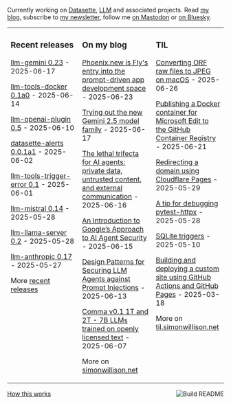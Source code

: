 Currently working on [Datasette](https://datasette.io/), [LLM](https://llm.datasette.io/) and associated projects. Read [my blog](https://simonwillison.net/), subscribe to [my newsletter](https://simonw.substack.com/), follow me <a href="https://fedi.simonwillison.net/@simon">on Mastodon</a> or [on Bluesky](https://bsky.app/profile/simonwillison.net).

<table><tr><td valign="top" width="33%">

### Recent releases
<!-- recent_releases starts -->
[llm-gemini 0.23](https://github.com/simonw/llm-gemini/releases/tag/0.23) - 2025-06-17

[llm-tools-docker 0.1a0](https://github.com/simonw/llm-tools-docker/releases/tag/0.1a0) - 2025-06-14

[llm-openai-plugin 0.5](https://github.com/simonw/llm-openai-plugin/releases/tag/0.5) - 2025-06-10

[datasette-alerts 0.0.1a1](https://github.com/datasette/datasette-alerts/releases/tag/0.0.1a1) - 2025-06-02

[llm-tools-trigger-error 0.1](https://github.com/simonw/llm-tools-trigger-error/releases/tag/0.1) - 2025-06-01

[llm-mistral 0.14](https://github.com/simonw/llm-mistral/releases/tag/0.14) - 2025-05-28

[llm-llama-server 0.2](https://github.com/simonw/llm-llama-server/releases/tag/0.2) - 2025-05-28

[llm-anthropic 0.17](https://github.com/simonw/llm-anthropic/releases/tag/0.17) - 2025-05-27
<!-- recent_releases ends -->
More [recent releases](https://github.com/simonw/simonw/blob/main/releases.md)
</td><td valign="top" width="34%">

### On my blog
<!-- blog starts -->
[Phoenix.new is Fly's entry into the prompt-driven app development space](https://simonwillison.net/2025/Jun/23/phoenix-new/) - 2025-06-23

[Trying out the new Gemini 2.5 model family](https://simonwillison.net/2025/Jun/17/gemini-2-5/) - 2025-06-17

[The lethal trifecta for AI agents: private data, untrusted content, and external communication](https://simonwillison.net/2025/Jun/16/the-lethal-trifecta/) - 2025-06-16

[An Introduction to Google’s Approach to AI Agent Security](https://simonwillison.net/2025/Jun/15/ai-agent-security/) - 2025-06-15

[Design Patterns for Securing LLM Agents against Prompt Injections](https://simonwillison.net/2025/Jun/13/prompt-injection-design-patterns/) - 2025-06-13

[Comma v0.1 1T and 2T - 7B LLMs trained on openly licensed text](https://simonwillison.net/2025/Jun/7/comma/) - 2025-06-07
<!-- blog ends -->
More on [simonwillison.net](https://simonwillison.net/)
</td><td valign="top" width="33%">

### TIL
<!-- tils starts -->
[Converting ORF raw files to JPEG on macOS](https://til.simonwillison.net/macos/orf-to-jpeg) - 2025-06-26

[Publishing a Docker container for Microsoft Edit to the GitHub Container Registry](https://til.simonwillison.net/github/container-registry) - 2025-06-21

[Redirecting a domain using Cloudflare Pages](https://til.simonwillison.net/cloudflare/domain-redirect-with-pages) - 2025-05-29

[A tip for debugging pytest-httpx](https://til.simonwillison.net/pytest/pytest-httpx-debug) - 2025-05-28

[SQLite triggers](https://til.simonwillison.net/sqlite/sqlite-triggers) - 2025-05-10

[Building and deploying a custom site using GitHub Actions and GitHub Pages](https://til.simonwillison.net/github-actions/github-pages) - 2025-03-18
<!-- tils ends -->
More on [til.simonwillison.net](https://til.simonwillison.net/)
</td></tr></table>

<a href="https://github.com/simonw/simonw/actions"><img src="https://github.com/simonw/simonw/workflows/Build%20README/badge.svg" align="right" alt="Build README"></a> <a href="https://simonwillison.net/2020/Jul/10/self-updating-profile-readme/">How this works</a>
